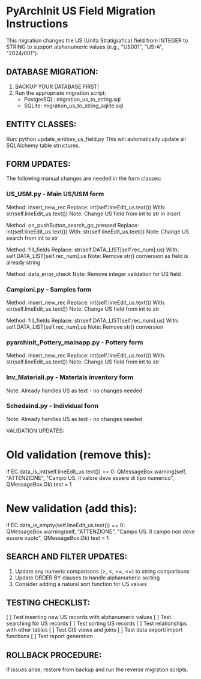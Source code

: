 
PyArchInit US Field Migration Instructions
==========================================

This migration changes the US (Unità Stratigrafica) field from INTEGER to STRING
to support alphanumeric values (e.g., "US001", "US-A", "2024/001").

DATABASE MIGRATION:
------------------
1. BACKUP YOUR DATABASE FIRST!
2. Run the appropriate migration script:
   - PostgreSQL: migration_us_to_string.sql
   - SQLite: migration_us_to_string_sqlite.sql

ENTITY CLASSES:
---------------
Run: python update_entities_us_field.py
This will automatically update all SQLAlchemy table structures.

FORM UPDATES:
-------------
The following manual changes are needed in the form classes:


### US_USM.py - Main US/USM form

Method: insert_new_rec
  Replace: int(self.lineEdit_us.text())
  With:    str(self.lineEdit_us.text())
  Note:    Change US field from int to str in insert

Method: on_pushButton_search_go_pressed
  Replace: int(self.lineEdit_us.text())
  With:    str(self.lineEdit_us.text())
  Note:    Change US search from int to str

Method: fill_fields
  Replace: str(self.DATA_LIST[self.rec_num].us)
  With:    self.DATA_LIST[self.rec_num].us
  Note:    Remove str() conversion as field is already string

Method: data_error_check
  Note:    Remove integer validation for US field

### Campioni.py - Samples form

Method: insert_new_rec
  Replace: int(self.lineEdit_us.text())
  With:    str(self.lineEdit_us.text())
  Note:    Change US field from int to str

Method: fill_fields
  Replace: str(self.DATA_LIST[self.rec_num].us)
  With:    self.DATA_LIST[self.rec_num].us
  Note:    Remove str() conversion

### pyarchinit_Pottery_mainapp.py - Pottery form

Method: insert_new_rec
  Replace: int(self.lineEdit_us.text())
  With:    str(self.lineEdit_us.text())
  Note:    Change US field from int to str

### Inv_Materiali.py - Materials inventory form
Note: Already handles US as text - no changes needed

### Schedaind.py - Individual form
Note: Already handles US as text - no changes needed


VALIDATION UPDATES:

# Old validation (remove this):
if EC.data_is_int(self.lineEdit_us.text()) == 0:
    QMessageBox.warning(self, "ATTENZIONE", "Campo US. Il valore deve essere di tipo numerico", QMessageBox.Ok)
    test = 1

# New validation (add this):
if EC.data_is_empty(self.lineEdit_us.text()) == 0:
    QMessageBox.warning(self, "ATTENZIONE", "Campo US. Il campo non deve essere vuoto", QMessageBox.Ok)
    test = 1


SEARCH AND FILTER UPDATES:
-------------------------
1. Update any numeric comparisons (>, <, >=, <=) to string comparisons
2. Update ORDER BY clauses to handle alphanumeric sorting
3. Consider adding a natural sort function for US values

TESTING CHECKLIST:
-----------------
[ ] Test inserting new US records with alphanumeric values
[ ] Test searching for US records
[ ] Test sorting US records
[ ] Test relationships with other tables
[ ] Test GIS views and joins
[ ] Test data export/import functions
[ ] Test report generation

ROLLBACK PROCEDURE:
------------------
If issues arise, restore from backup and run the reverse migration scripts.

